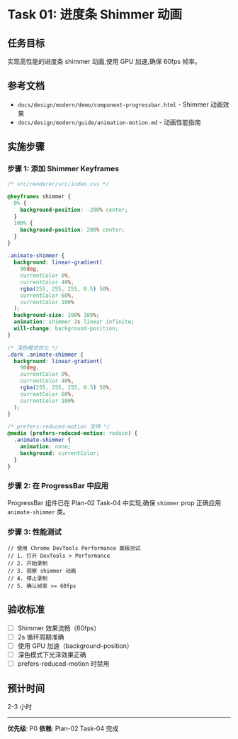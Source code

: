 # Task 01: 进度条 Shimmer 动画

## 任务目标

实现高性能的进度条 shimmer 动画,使用 GPU 加速,确保 60fps 帧率。

## 参考文档

- `docs/design/modern/demo/component-progressbar.html` - Shimmer 动画效果
- `docs/design/modern/guide/animation-motion.md` - 动画性能指南

## 实施步骤

### 步骤 1: 添加 Shimmer Keyframes

```css
/* src/renderer/src/index.css */

@keyframes shimmer {
  0% {
    background-position: -200% center;
  }
  100% {
    background-position: 200% center;
  }
}

.animate-shimmer {
  background: linear-gradient(
    90deg,
    currentColor 0%,
    currentColor 40%,
    rgba(255, 255, 255, 0.5) 50%,
    currentColor 60%,
    currentColor 100%
  );
  background-size: 200% 100%;
  animation: shimmer 2s linear infinite;
  will-change: background-position;
}

/* 深色模式优化 */
.dark .animate-shimmer {
  background: linear-gradient(
    90deg,
    currentColor 0%,
    currentColor 40%,
    rgba(255, 255, 255, 0.3) 50%,
    currentColor 60%,
    currentColor 100%
  );
}

/* prefers-reduced-motion 支持 */
@media (prefers-reduced-motion: reduce) {
  .animate-shimmer {
    animation: none;
    background: currentColor;
  }
}
```

### 步骤 2: 在 ProgressBar 中应用

ProgressBar 组件已在 Plan-02 Task-04 中实现,确保 `shimmer` prop 正确应用 `animate-shimmer` 类。

### 步骤 3: 性能测试

```tsx
// 使用 Chrome DevTools Performance 面板测试
// 1. 打开 DevTools > Performance
// 2. 开始录制
// 3. 观察 shimmer 动画
// 4. 停止录制
// 5. 确认帧率 >= 60fps
```

## 验收标准

- [ ] Shimmer 效果流畅（60fps）
- [ ] 2s 循环周期准确
- [ ] 使用 GPU 加速（background-position）
- [ ] 深色模式下光泽效果正确
- [ ] prefers-reduced-motion 时禁用

## 预计时间

2-3 小时

---

**优先级**: P0
**依赖**: Plan-02 Task-04 完成

